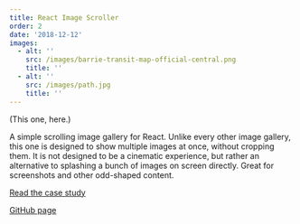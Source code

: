 ```yaml
---
title: React Image Scroller
order: 2
date: '2018-12-12'
images:
  - alt: ''
    src: /images/barrie-transit-map-official-central.png
    title: ''
  - alt: ''
    src: /images/path.jpg
    title: ''
---
```


(This one, here.)

A simple scrolling image gallery for React. Unlike every other image gallery, this one is designed to show multiple images at once, without cropping them. It is not designed to be a cinematic experience, but rather an alternative to splashing a bunch of images on screen directly. Great for screenshots and other odd-shaped content.

[Read the case study](/case-studies/react-image-scroller.html)

[GitHub page](https://github.com/cmmartti/react-image-scroller)
